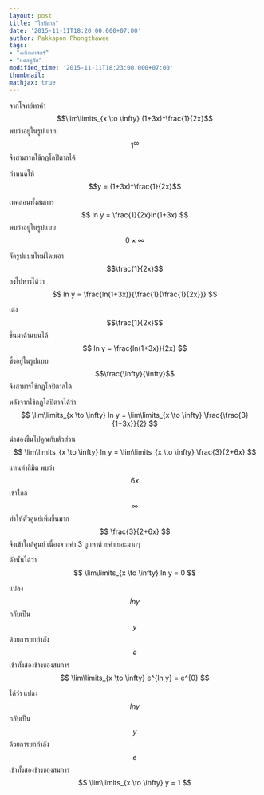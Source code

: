```yaml
---
layout: post
title: "โลปิตาล"
date: '2015-11-11T18:20:00.000+07:00'
author: Pakkapon Phongthawee
tags:
- "คณิตศาสตร์"
- "แคลคูลัส"
modified_time: '2015-11-11T18:23:00.000+07:00'
thumbnail:
mathjax: true
---
```


จากโจทย์หาค่า $$\lim\limits_{x \to \infty} (1+3x)^\frac{1}{2x}$$ พบว่าอยู่ในรูป แบบ $$1^\infty$$ จึงสามารถใช้กฏโลปิตาลได้


กำหนดให้ $$y = (1+3x)^\frac{1}{2x}$$

เทคลอนทั้งสมการ $$ ln y = \frac{1}{2x}ln(1+3x) $$ พบว่าอยู่ในรูปแบบ $$ 0 \times \infty $$

จัดรูปแบบใหม่โดยเอา $$\frac{1}{2x}$$ ลงไปหารได้ว่า $$ ln y = \frac{ln(1+3x)}{\frac{1}{\frac{1}{2x}}} $$

เด้ง $$\frac{1}{2x}$$ ขึ้นมาด้านบนได้ $$ ln y = \frac{ln(1+3x)}{2x} $$ ซึ่งอยู่ในรูปแบบ $$\frac{\infty}{\infty}$$ จึงสามารใช้กฏโลปิตาลได้

หลังจากใช้กฏโลปิตาลได้ว่า $$ \lim\limits_{x \to \infty} ln y =  \lim\limits_{x \to \infty} \frac{\frac{3}{1+3x}}{2} $$

นำสองขึ้นไปคูณกับตัวส่วน $$ \lim\limits_{x \to \infty} ln y =  \lim\limits_{x \to \infty} \frac{3}{2+6x} $$

แทนค่าลิมิต พบว่า $$ 6x $$ เข้าใกล้ $$\infty$$ ทำให้ตัวศูนย์เพิ่มขึ้นมาก $$ \frac{3}{2+6x} $$ จึงเข้าใกล้ศูนย์ เนื่องจากค่า 3 ถูกหาด้วยค่าเยอะมากๆ

ดังนั้นได้ว่า $$ \lim\limits_{x \to \infty} ln y =  0 $$

แปลง $$ ln y $$ กลับเป็น $$ y $$ ด้วยการยกกำลัง $$ e $$ เข้าทั้งสองข้างของสมการ $$ \lim\limits_{x \to \infty} e^{ln y} =  e^{0} $$

ได้ว่า แปลง $$ ln y $$ กลับเป็น $$ y $$ ด้วยการยกกำลัง $$ e $$ เข้าทั้งสองข้างของสมการ $$ \lim\limits_{x \to \infty} y =  1 $$
